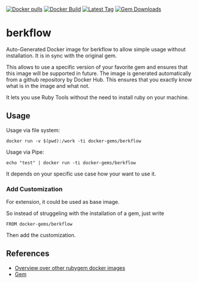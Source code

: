 [![Docker pulls](https://img.shields.io/docker/pulls/rubygem/berkflow.svg)](https://hub.docker.com/r/rubygem/berkflow/)
[![Docker Build](https://img.shields.io/docker/automated/rubygem/berkflow.svg)](https://hub.docker.com/r/rubygem/berkflow/)
[![Latest Tag](https://img.shields.io/github/tag/docker-rubygem/berkflow.svg)](https://hub.docker.com/r/rubygem/berkflow/)
[![Gem Downloads](https://img.shields.io/gem/dt/berkflow.svg)](https://rubygems.org/gems/berkflow/)
# berkflow

Auto-Generated Docker image for berkflow to allow simple usage without installation.
It is in sync with the original gem.

This allows to use a specific version of your favorite gem and ensures that this image will be supported in future.
The image is generated automatically from a github repository by Docker Hub.
This ensures that you exactly know what is in the image and what not.

It lets you use Ruby Tools without the need to install ruby on your machine.

## Usage

Usage via file system:

`docker run -v $(pwd):/work -ti docker-gems/berkflow`

Usage via Pipe:

`echo "test" | docker run -ti docker-gems/berkflow`

It depends on your specific use case how your want to use it.

### Add Customization

For extension, it could be used as base image.

So instead of struggeling with the installation of a gem, just write

`FROM docker-gems/berkflow`

Then add the customization.

## References

 - [Overview over other rubygem docker images](https://github.com/thinkbot/docker-rubygem)
 - [Gem](https://rubygems.org/gems/berkflow/)
